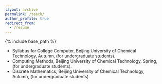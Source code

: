 ```yaml
---
layout: archive
permalink: /teach/
author_profile: true
redirect_from:
  - /resume
---
```


{% include base_path %}


* Syllabus for College Computer, Beijing University of Chemical Technology, Autumn, (for undergraduate students).
* Computing Methods, Beijing University of Chemical Technology, Spring, (for undergraduate students).
* Discrete Mathematics, Beijing University of Chemical Technology, Autumn, (for undergraduate students).
